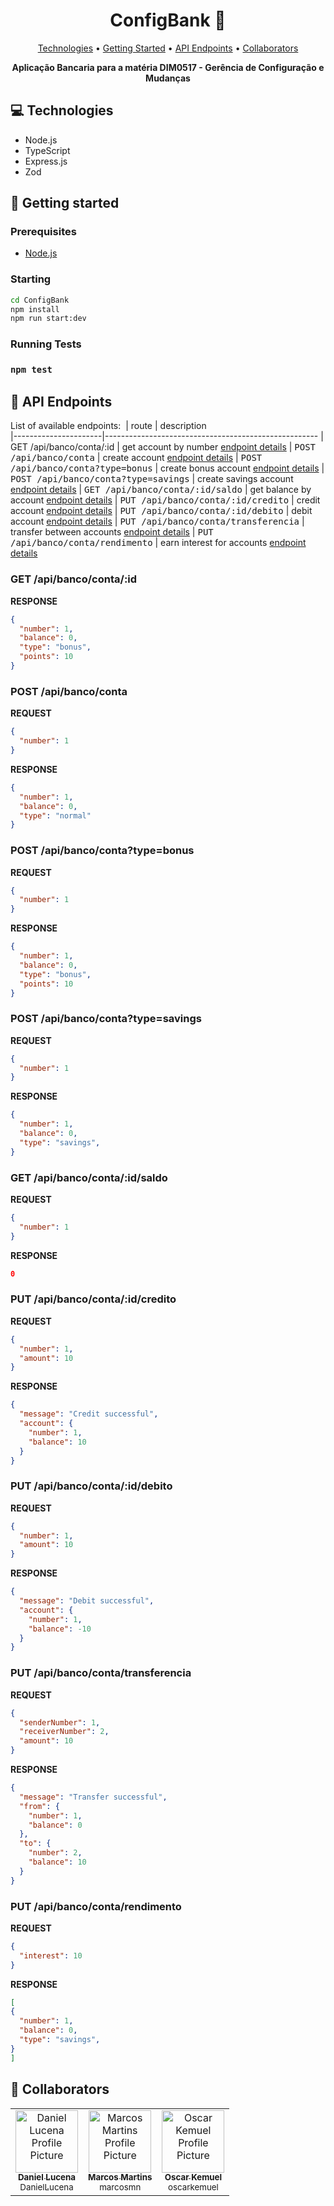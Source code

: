 <h1 align="center" style="font-weight: bold;">ConfigBank 🏦</h1>

<p align="center">
 <a href="#tech">Technologies</a> • 
 <a href="#started">Getting Started</a> • 
 <a href="#routes">API Endpoints</a> •
 <a href="#colab">Collaborators</a>
</p>

<p align="center">
    <b>Aplicação Bancaria para a matéria DIM0517 - Gerência de Configuração e Mudanças</b>
</p>

<h2 id="technologies">💻 Technologies</h2>

- Node.js
- TypeScript
- Express.js
- Zod

<h2 id="started">🚀 Getting started</h2>

<h3>Prerequisites</h3>

- [Node.js](https://nodejs.org/)

<h3>Starting</h3>

```bash
cd ConfigBank
npm install
npm run start:dev
```

<h3>Running Tests<h3>

```bash
npm test
```

<h2 id="routes">📍 API Endpoints</h2>

List of available endpoints:
​
| route               | description                                          
|----------------------|-----------------------------------------------------
| <kdb>GET /api/banco/conta/:id</kbd>      | get account by number [endpoint details](#get-account-detail)
| <kbd>POST /api/banco/conta</kbd>     | create account [endpoint details](#post-account-detail)
| <kbd>POST /api/banco/conta?type=bonus</kbd>     | create bonus account [endpoint details](#post-bonus-account-detail)
| <kbd>POST /api/banco/conta?type=savings</kbd>     | create savings account [endpoint details](#post-savings-account-detail)
| <kbd>GET /api/banco/conta/:id/saldo</kbd>      | get balance by account [endpoint details](#get-balance-detail)
| <kbd>PUT /api/banco/conta/:id/credito</kbd>      | credit account [endpoint details](#post-credit-detail)
| <kbd>PUT /api/banco/conta/:id/debito</kbd>      | debit account [endpoint details](#post-debit-detail)
| <kbd>PUT /api/banco/conta/transferencia</kbd>      | transfer between accounts [endpoint details](#post-transfer-detail)
| <kbd>PUT /api/banco/conta/rendimento</kbd>      | earn interest for accounts [endpoint details](#post-earn-interest-detail)



<h3 id="get-account-detail">GET /api/banco/conta/:id</h3>

**RESPONSE**
```json
{
  "number": 1,
  "balance": 0,
  "type": "bonus",
  "points": 10
}
```

<h3 id="post-account-detail">POST /api/banco/conta</h3>

**REQUEST**
```json
{
  "number": 1
}
```

**RESPONSE**
```json
{
  "number": 1,
  "balance": 0,
  "type": "normal"
}
```

<h3 id="post-bonus-account-detail">POST /api/banco/conta?type=bonus</h3>

**REQUEST**
```json
{
  "number": 1
}
```

**RESPONSE**
```json
{
  "number": 1,
  "balance": 0,
  "type": "bonus",
  "points": 10
}
```

<h3 id="post-savings-account-detail">POST /api/banco/conta?type=savings</h3>

**REQUEST**
```json
{
  "number": 1
}
```

**RESPONSE**
```json
{
  "number": 1,
  "balance": 0,
  "type": "savings",
}
```

<h3 id="get-balance-detail">GET /api/banco/conta/:id/saldo</h3>

**REQUEST**
```json
{
  "number": 1
}
```

**RESPONSE**
```json
0
```

<h3 id="post-credit-detail">PUT /api/banco/conta/:id/credito</h3>

**REQUEST**
```json
{
  "number": 1,
  "amount": 10
}
```

**RESPONSE**
```json
{
  "message": "Credit successful",
  "account": {
    "number": 1,
    "balance": 10
  }
}
```

<h3 id="post-debit-detail">PUT /api/banco/conta/:id/debito</h3>

**REQUEST**
```json
{
  "number": 1,
  "amount": 10
}
```

**RESPONSE**
```json
{
  "message": "Debit successful",
  "account": {
    "number": 1,
    "balance": -10
  }
}
```

<h3 id="post-transfer-detail">PUT /api/banco/conta/transferencia</h3>

**REQUEST**
```json
{
  "senderNumber": 1,
  "receiverNumber": 2,
  "amount": 10
}
```

**RESPONSE**
```json
{
  "message": "Transfer successful",
  "from": {
    "number": 1,
    "balance": 0
  },
  "to": {
    "number": 2,
    "balance": 10
  }
}
```

<h3 id="post-earn-interest-detail">PUT /api/banco/conta/rendimento</h3>

**REQUEST**
```json
{
  "interest": 10
}
```

**RESPONSE**
```json
[
{
  "number": 1,
  "balance": 0,
  "type": "savings",
}
]
```

<h2 id="colab">🤝 Collaborators</h2>

<table>
  <tr>
    <td align="center">
      <a href="https://github.com/DanielLucena">
        <img src="https://avatars.githubusercontent.com/u/12564417?v=4" width="100px;" alt="Daniel Lucena Profile Picture"/><br>
        <sub>
          <b>Daniel Lucena</b>
          <br>
            DanielLucena
        </sub>
      </a>
    </td>
    <td align="center">
      <a href="https://github.com/marcosmn">
        <img src="https://avatars.githubusercontent.com/u/30351698?v=4" width="100px;" alt="Marcos Martins Profile Picture"/><br>
        <sub>
          <b>Marcos Martins</b>
          <br>
          marcosmn
        </sub>
      </a>
    </td>
    <td align="center">
      <a href="https://github.com/oscarkemuel">
        <img src="https://avatars.githubusercontent.com/u/34771800?v=4" width="100px;" alt="Oscar Kemuel Profile Picture"/><br>
        <sub>
          <b>Oscar Kemuel</b>
          <br>
          oscarkemuel
        </sub>
      </a>
    </td>
  </tr>
</table>
